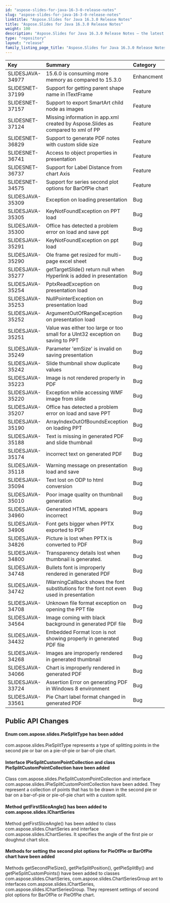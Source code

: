 ```yaml
---
id: "aspose-slides-for-java-16-3-0-release-notes"
slug: "aspose-slides-for-java-16-3-0-release-notes"
linktitle: "Aspose.Slides for Java 16.3.0 Release Notes"
title: "Aspose.Slides for Java 16.3.0 Release Notes"
weight: 100
description: "Aspose.Slides for Java 16.3.0 Release Notes – the latest updates and fixes."
type: "repository"
layout: "release"
family_listing_page_title: "Aspose.Slides for Java 16.3.0 Release Notes"
---
```


|**Key** |**Summary** |**Category** |
| :- | :- | :- |
|SLIDESJAVA-34977|15.6.0 is consuming more memory as compared to 15.3.0|Enhancment|
|SLIDESNET-37199|Support for getting parent shape name in ITextFrame|Feature|
|SLIDESNET-37157|Support to export SmartArt child node as images|Feature|
|SLIDESNET-37124|Missing information in app.xml created by Aspose.Slides as compared to xml of PP|Feature|
|SLIDESNET-36829|Support to generate PDF notes with custom slide size|Feature|
|SLIDESNET-36741|Access to object properties in presentation|Feature|
|SLIDESNET-36737|Support for Label Distance from chart Axis|Feature|
|SLIDESNET-34575|Support for series second plot options for BarOfPie chart|Feature|
|SLIDESJAVA-35309|Exception on loading presentation|Bug|
|SLIDESJAVA-35305|KeyNotFoundException on PPT load|Bug|
|SLIDESJAVA-35300|Office has detected a problem error on load and save ppt|Bug|
|SLIDESJAVA-35291|KeyNotFoundException on ppt load|Bug|
|SLIDESJAVA-35290|Ole frame get resized for multi-page excel sheet|Bug|
|SLIDESJAVA-35277|getTargetSlide() return null when Hyperlink is added in presentation|Bug|
|SLIDESJAVA-35254|PptxReadException on presentation load|Bug|
|SLIDESJAVA-35253|NullPointerException on presentation load|Bug|
|SLIDESJAVA-35252|ArgumentOutOfRangeException on presentation load|Bug|
|SLIDESJAVA-35251|Value was either too large or too small for a UInt32 exception on saving to PPT|Bug|
|SLIDESJAVA-35249|Parameter 'emSize' is invalid on saving presentation|Bug|
|SLIDESJAVA-35242|Slide thumbnail show duplicate values|Bug|
|SLIDESJAVA-35223|Image is not rendered properly in PDF|Bug|
|SLIDESJAVA-35220|Exception while accessing WMF image from slide|Bug|
|SLIDESJAVA-35207|Office has detected a problem error on load and save PPT|Bug|
|SLIDESJAVA-35190|ArrayIndexOutOfBoundsException on loading PPT|Bug|
|SLIDESJAVA-35188|Text is missing in generated PDF and slide thumbnail|Bug|
|SLIDESJAVA-35174|incorrect text on generated PDF|Bug|
|SLIDESJAVA-35118|Warning message on presentation load and save|Bug|
|SLIDESJAVA-35094|Text lost on ODP to html conversion|Bug|
|SLIDESJAVA-35010|Poor image quality on thumbnail generation|Bug|
|SLIDESJAVA-34960|Generated HTML appears incorrect|Bug|
|SLIDESJAVA-34906|Font gets bigger when PPTX exported to PDF|Bug|
|SLIDESJAVA-34826|Picture is lost when PPTX is converted to PDF|Bug|
|SLIDESJAVA-34800|Transparency details lost when thumbnail is generated.|Bug|
|SLIDESJAVA-34748|Bullets font is improperly rendered in generated PDF|Bug|
|SLIDESJAVA-34742|IWarningCallback shows the font substitutions for the font not even used in presentation|Bug|
|SLIDESJAVA-34708|Unknown file format exception on opening the PPT file|Bug|
|SLIDESJAVA-34564|Image coming with black background in generated PDF file|Bug|
|SLIDESJAVA-34432|Embedded Format Icon is not showing properly in generated PDF file|Bug|
|SLIDESJAVA-34268|Images are improperly rendered in generated thumbnail|Bug|
|SLIDESJAVA-34066|Chart is improperly rendered in generated PDF|Bug|
|SLIDESJAVA-33724|Assertion Error on generating PDF in Windows 8 environment|Bug|
|SLIDESJAVA-33561|Pie Chart label format changed in generated PDF|Bug|
## **Public API Changes**

#### **Enum com.aspose.slides.PieSplitType has been added**
com.aspose.slides.PieSplitType represents a type of splitting points in the second pie or bar on a pie-of-pie or bar-of-pie chart.

#### **Interface IPieSplitCustomPointCollection and class PieSplitCustomPointCollection have been added**
Class com.aspose.slides.PieSplitCustomPointCollection and interface com.aspose.slides.IPieSplitCustomPointCollection have been added. They represent a collection of points that has to be drawn in the second pie or bar on a bar-of-pie or pie-of-pie chart with a custom split.

#### **Method getFirstSliceAngle() has been added to com.aspose.slides.IChartSeries**
Method getFirstSliceAngle() has been added to class com.aspose.slides.ChartSeries and interface com.aspose.slides.IChartSeries. It specifies the angle of the first pie or doughnut chart slice.

#### **Methods for setting the second plot options for PieOfPie or BarOfPie chart have been added**
Methods getSecondPieSize(), getPieSplitPosition(), getPieSplitBy() and getPieSplitCustomPoints() have been added to classes com.aspose.slides.ChartSeries, com.aspose.slides.ChartSeriesGroup ant to interfaces com.aspose.slides.IChartSeries, com.aspose.slides.IChartSeriesGroup. They represent settings of second plot options for BarOfPie or PieOfPie chart.
